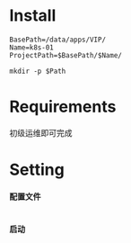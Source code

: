# Install

```shell
BasePath=/data/apps/VIP/
Name=k8s-01
ProjectPath=$BasePath/$Name/

mkdir -p $Path

```

# Requirements

初级运维即可完成

# Setting

#### 配置文件
```bash
```

#### 启动
```bash
```

